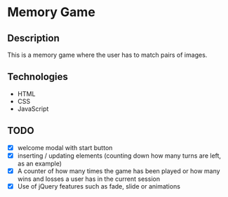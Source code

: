 # Memory Game

## Description

This is a memory game where the user has to match pairs of images.

## Technologies

- HTML
- CSS
- JavaScript

## TODO

- [x] welcome modal with start button
- [x] inserting / updating elements (counting down how many turns are left, as an example)
- [x]
  A counter of how many times the game has been played or how many wins and losses a user has in the current session
- [x] Use of jQuery features such as fade, slide or animations
